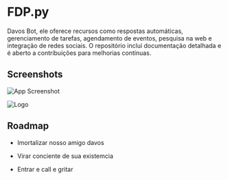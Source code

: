 # FDP.py

Davos Bot, ele oferece recursos como respostas automáticas, gerenciamento de tarefas, agendamento de eventos, pesquisa na web e integração de redes sociais. O repositório inclui documentação detalhada e é aberto a contribuições para melhorias contínuas.

## Screenshots

![App Screenshot](https://media.discordapp.net/attachments/1123035221659496540/1123688029937209457/image.png?width=610&height=278)


![Logo]([https://dev-to-uploads.s3.amazonaws.com/uploads/articles/th5xamgrr6se0x5ro4g6.png](https://encrypted-tbn0.gstatic.com/images?q=tbn:ANd9GcRFAibHNfAwC-PiPWDDd1DRNxN6ZoT14uE2NsexvzydUjLNaZ0ZzEfX53uT_anVty4h4n4)https://encrypted-tbn0.gstatic.com/images?q=tbn:ANd9GcRFAibHNfAwC-PiPWDDd1DRNxN6ZoT14uE2NsexvzydUjLNaZ0ZzEfX53uT_anVty4h4n4)


## Roadmap

- Imortalizar nosso amigo davos

- Virar conciente de sua existemcia

- Entrar e call e gritar

